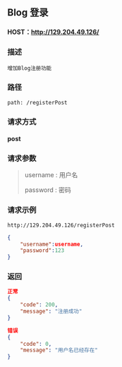 ## Blog 登录



#### HOST：http://129.204.49.126/

### 描述
`增加Blog注册功能`

### 路径
`path: /registerPost`

### 请求方式
#### post

### 请求参数
> username : 用户名
>
> password : 密码 

### 请求示例
`http://129.204.49.126/registerPost`
```json
{
    "username":username,
    "password":123
}
```

### 返回

```json
正常
{
    "code": 200,
    "message": "注册成功"
}
```

```json
错误
{
    "code": 0,
    "message": "用户名已经存在"
}
```